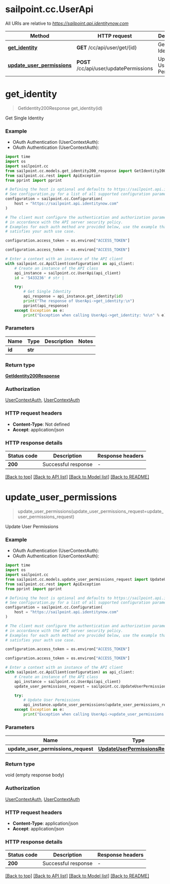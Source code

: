 # sailpoint.cc.UserApi

All URIs are relative to *https://sailpoint.api.identitynow.com*

Method | HTTP request | Description
------------- | ------------- | -------------
[**get_identity**](UserApi.md#get_identity) | **GET** /cc/api/user/get/{id} | Get Single Identity
[**update_user_permissions**](UserApi.md#update_user_permissions) | **POST** /cc/api/user/updatePermissions | Update User Permissions


# **get_identity**
> GetIdentity200Response get_identity(id)

Get Single Identity

### Example

* OAuth Authentication (UserContextAuth):
* OAuth Authentication (UserContextAuth):
```python
import time
import os
import sailpoint.cc
from sailpoint.cc.models.get_identity200_response import GetIdentity200Response
from sailpoint.cc.rest import ApiException
from pprint import pprint

# Defining the host is optional and defaults to https://sailpoint.api.identitynow.com
# See configuration.py for a list of all supported configuration parameters.
configuration = sailpoint.cc.Configuration(
    host = "https://sailpoint.api.identitynow.com"
)

# The client must configure the authentication and authorization parameters
# in accordance with the API server security policy.
# Examples for each auth method are provided below, use the example that
# satisfies your auth use case.

configuration.access_token = os.environ["ACCESS_TOKEN"]

configuration.access_token = os.environ["ACCESS_TOKEN"]

# Enter a context with an instance of the API client
with sailpoint.cc.ApiClient(configuration) as api_client:
    # Create an instance of the API class
    api_instance = sailpoint.cc.UserApi(api_client)
    id = '5433236' # str | 

    try:
        # Get Single Identity
        api_response = api_instance.get_identity(id)
        print("The response of UserApi->get_identity:\n")
        pprint(api_response)
    except Exception as e:
        print("Exception when calling UserApi->get_identity: %s\n" % e)
```



### Parameters

Name | Type | Description  | Notes
------------- | ------------- | ------------- | -------------
 **id** | **str**|  | 

### Return type

[**GetIdentity200Response**](GetIdentity200Response.md)

### Authorization

[UserContextAuth](../README.md#UserContextAuth), [UserContextAuth](../README.md#UserContextAuth)

### HTTP request headers

 - **Content-Type**: Not defined
 - **Accept**: application/json

### HTTP response details
| Status code | Description | Response headers |
|-------------|-------------|------------------|
**200** | Successful response |  -  |

[[Back to top]](#) [[Back to API list]](../README.md#documentation-for-api-endpoints) [[Back to Model list]](../README.md#documentation-for-models) [[Back to README]](../README.md)

# **update_user_permissions**
> update_user_permissions(update_user_permissions_request=update_user_permissions_request)

Update User Permissions

### Example

* OAuth Authentication (UserContextAuth):
* OAuth Authentication (UserContextAuth):
```python
import time
import os
import sailpoint.cc
from sailpoint.cc.models.update_user_permissions_request import UpdateUserPermissionsRequest
from sailpoint.cc.rest import ApiException
from pprint import pprint

# Defining the host is optional and defaults to https://sailpoint.api.identitynow.com
# See configuration.py for a list of all supported configuration parameters.
configuration = sailpoint.cc.Configuration(
    host = "https://sailpoint.api.identitynow.com"
)

# The client must configure the authentication and authorization parameters
# in accordance with the API server security policy.
# Examples for each auth method are provided below, use the example that
# satisfies your auth use case.

configuration.access_token = os.environ["ACCESS_TOKEN"]

configuration.access_token = os.environ["ACCESS_TOKEN"]

# Enter a context with an instance of the API client
with sailpoint.cc.ApiClient(configuration) as api_client:
    # Create an instance of the API class
    api_instance = sailpoint.cc.UserApi(api_client)
    update_user_permissions_request = sailpoint.cc.UpdateUserPermissionsRequest() # UpdateUserPermissionsRequest |  (optional)

    try:
        # Update User Permissions
        api_instance.update_user_permissions(update_user_permissions_request=update_user_permissions_request)
    except Exception as e:
        print("Exception when calling UserApi->update_user_permissions: %s\n" % e)
```



### Parameters

Name | Type | Description  | Notes
------------- | ------------- | ------------- | -------------
 **update_user_permissions_request** | [**UpdateUserPermissionsRequest**](UpdateUserPermissionsRequest.md)|  | [optional] 

### Return type

void (empty response body)

### Authorization

[UserContextAuth](../README.md#UserContextAuth), [UserContextAuth](../README.md#UserContextAuth)

### HTTP request headers

 - **Content-Type**: application/json
 - **Accept**: application/json

### HTTP response details
| Status code | Description | Response headers |
|-------------|-------------|------------------|
**200** | Successful response |  -  |

[[Back to top]](#) [[Back to API list]](../README.md#documentation-for-api-endpoints) [[Back to Model list]](../README.md#documentation-for-models) [[Back to README]](../README.md)

